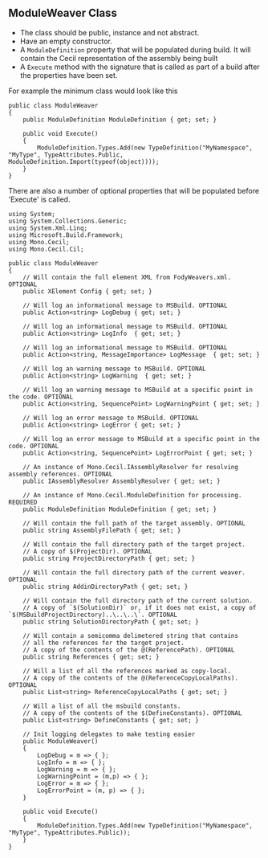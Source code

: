 ## ModuleWeaver Class 

 * The class should be public, instance and not abstract.
 * Have an empty constructor. 
 * A `ModuleDefinition` property that will be populated during build. It will contain the Cecil representation of the assembly being built
 * A `Execute` method with the signature that is called as part of a build after the properties have been set.

For example the minimum class would look like this

    public class ModuleWeaver
    {
        public ModuleDefinition ModuleDefinition { get; set; }

        public void Execute()
        {
            ModuleDefinition.Types.Add(new TypeDefinition("MyNamespace", "MyType", TypeAttributes.Public, ModuleDefinition.Import(typeof(object))));
        }
    }

There are also a number of optional properties that will be populated before 'Execute' is called.

```
using System;
using System.Collections.Generic;
using System.Xml.Linq;
using Microsoft.Build.Framework;
using Mono.Cecil;
using Mono.Cecil.Cil;

public class ModuleWeaver
{
    // Will contain the full element XML from FodyWeavers.xml. OPTIONAL
    public XElement Config { get; set; }

    // Will log an informational message to MSBuild. OPTIONAL
    public Action<string> LogDebug { get; set; }

    // Will log an informational message to MSBuild. OPTIONAL
    public Action<string> LogInfo  { get; set; }

    // Will log an informational message to MSBuild. OPTIONAL
    public Action<string, MessageImportance> LogMessage  { get; set; }

    // Will log an warning message to MSBuild. OPTIONAL
    public Action<string> LogWarning  { get; set; }

    // Will log an warning message to MSBuild at a specific point in the code. OPTIONAL
    public Action<string, SequencePoint> LogWarningPoint { get; set; }

    // Will log an error message to MSBuild. OPTIONAL
    public Action<string> LogError { get; set; }

    // Will log an error message to MSBuild at a specific point in the code. OPTIONAL
    public Action<string, SequencePoint> LogErrorPoint { get; set; }

    // An instance of Mono.Cecil.IAssemblyResolver for resolving assembly references. OPTIONAL
    public IAssemblyResolver AssemblyResolver { get; set; }

    // An instance of Mono.Cecil.ModuleDefinition for processing. REQUIRED
    public ModuleDefinition ModuleDefinition { get; set; }

    // Will contain the full path of the target assembly. OPTIONAL
    public string AssemblyFilePath { get; set; }

    // Will contain the full directory path of the target project. 
    // A copy of $(ProjectDir). OPTIONAL
    public string ProjectDirectoryPath { get; set; }

    // Will contain the full directory path of the current weaver. OPTIONAL
    public string AddinDirectoryPath { get; set; }

    // Will contain the full directory path of the current solution.
    // A copy of `$(SolutionDir)` or, if it does not exist, a copy of `$(MSBuildProjectDirectory)..\..\..\`. OPTIONAL
    public string SolutionDirectoryPath { get; set; }

    // Will contain a semicomma delimetered string that contains 
    // all the references for the target project. 
    // A copy of the contents of the @(ReferencePath). OPTIONAL
    public string References { get; set; }

    // Will a list of all the references marked as copy-local. 
    // A copy of the contents of the @(ReferenceCopyLocalPaths). OPTIONAL
    public List<string> ReferenceCopyLocalPaths { get; set; }

    // Will a list of all the msbuild constants. 
    // A copy of the contents of the $(DefineConstants). OPTIONAL
    public List<string> DefineConstants { get; set; }

    // Init logging delegates to make testing easier
    public ModuleWeaver()
    {
        LogDebug = m => { };
        LogInfo = m => { };
        LogWarning = m => { };
        LogWarningPoint = (m,p) => { };
        LogError = m => { };
        LogErrorPoint = (m, p) => { };
    } 

    public void Execute()
    {
        ModuleDefinition.Types.Add(new TypeDefinition("MyNamespace", "MyType", TypeAttributes.Public));
    }
}
```